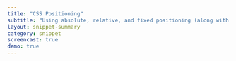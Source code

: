```yaml
---
title: "CSS Positioning"
subtitle: "Using absolute, relative, and fixed positioning (along with float and margin) to move stuff around"
layout: snippet-summary
category: snippet
screencast: true
demo: true
---
```

